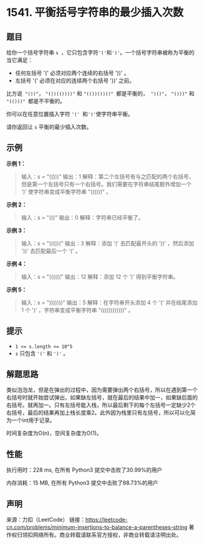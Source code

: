 # 1541. 平衡括号字符串的最少插入次数

## 题目

给你一个括号字符串 `s `，它只包含字符` '(' `和` ')' `。一个括号字符串被称为平衡的当它满足：

* 任何左括号 '(' 必须对应两个连续的右括号 '))' 。
* 左括号 '(' 必须在对应的连续两个右括号 '))' 之前。

比方说` "())"`， `"())(())))"` 和 `"(())())))" `都是平衡的，` ")()"`， `"()))"` 和 `"(()))" `都是不平衡的。

你可以在任意位置插入字符 `'(' `和` ')' `使字符串平衡。

请你返回让 `s` 平衡的最少插入次数。

## 示例

**示例 1：**

> 输入：s = "(()))"
> 输出：1
> 解释：第二个左括号有与之匹配的两个右括号，但是第一个左括号只有一个右括号。我们需要在字符串结尾额外增加一个 ')' 使字符串变成平衡字符串 "(())))" 。

**示例 2：**

> 输入：s = "())"
> 输出：0
> 解释：字符串已经平衡了。

**示例 3：**

> 输入：s = "))())("
> 输出：3
> 解释：添加 '(' 去匹配最开头的 '))' ，然后添加 '))' 去匹配最后一个 '(' 。

**示例 4：**

> 输入：s = "(((((("
> 输出：12
> 解释：添加 12 个 ')' 得到平衡字符串。

**示例 5：**

> 输入：s = ")))))))"
> 输出：5
> 解释：在字符串开头添加 4 个 '(' 并在结尾添加 1 个 ')' ，字符串变成平衡字符串 "(((())))))))" 。

## 提示

* `1 <= s.length <= 10^5`
* `s` 只包含 `'('` 和 `')'` 。

## 解题思路

类似泡泡龙，但是在弹出的过程中，因为需要弹出两个右括号，所以在遇到第一个右括号时就开始尝试弹出，如果缺左括号，就在最后的结果中加一，如果缺后面的右括号。就再加一。只有左括号能入栈，所以最后剩下的每个左括号一定缺少2个右括号，最后的结果再加上栈长度乘2。此外因为栈里只有左括号，所以可以化简为一个int用于记录。

时间复杂度为O(n)，空间复杂度为O(1)。

## 性能

执行用时：228 ms, 在所有 Python3 提交中击败了30.99%的用户

内存消耗：15 MB, 在所有 Python3 提交中击败了88.73%的用户

## 声明

来源：力扣（LeetCode）
链接：https://leetcode-cn.com/problems/minimum-insertions-to-balance-a-parentheses-string
著作权归领扣网络所有。商业转载请联系官方授权，非商业转载请注明出处。
